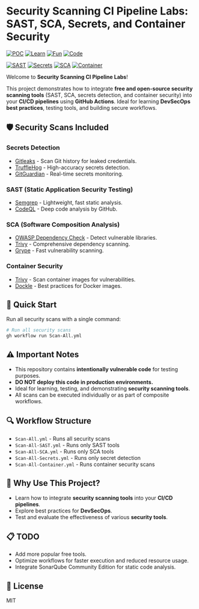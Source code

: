 # Security Scanning CI Pipeline Labs: SAST, SCA, Secrets, and Container Security


[![POC](https://img.shields.io/badge/POC-Success-success)](https://github.com/sanhphanvan96/seclabs-sast-sca-secrets-ci/actions)
[![Learn](https://img.shields.io/badge/Learn-Success-success)](https://github.com/sanhphanvan96/seclabs-sast-sca-secrets-ci/actions)
[![Fun](https://img.shields.io/badge/Fun-100%25-brightgreen)](https://github.com/sanhphanvan96/seclabs-sast-sca-secrets-ci/actions)
[![Code](https://img.shields.io/badge/Code-Quality-blue)](https://github.com/sanhphanvan96/seclabs-sast-sca-secrets-ci/actions)

[![SAST](https://img.shields.io/badge/SAST-YES-red)](https://github.com/sanhphanvan96/seclabs-sast-sca-secrets-ci/actions/workflows/Scan-All-SAST.yml)
[![Secrets](https://img.shields.io/badge/Secrets-YES-yellow)](https://github.com/sanhphanvan96/seclabs-sast-sca-secrets-ci/actions/workflows/Scan-All-Secrets.yml)
[![SCA](https://img.shields.io/badge/SCA-YES-red)](https://github.com/sanhphanvan96/seclabs-sast-sca-secrets-ci/actions/workflows/Scan-All-SCA.yml)
[![Container](https://img.shields.io/badge/Container-YES-orange)](https://github.com/sanhphanvan96/seclabs-sast-sca-secrets-ci/actions/workflows/Scan-All-Container.yml)

Welcome to **Security Scanning CI Pipeline Labs**!


This project demonstrates how to integrate **free and open-source security scanning tools** (SAST, SCA, secrets detection, and container security) into your **CI/CD pipelines** using **GitHub Actions**. Ideal for learning **DevSecOps best practices**, testing tools, and building secure workflows.

## 🛡️ Security Scans Included

### Secrets Detection
- [Gitleaks](https://github.com/gitleaks/gitleaks) - Scan Git history for leaked credentials.
- [TruffleHog](https://github.com/trufflesecurity/trufflehog) - High-accuracy secrets detection.
- [GitGuardian](https://github.com/GitGuardian) - Real-time secrets monitoring.

### SAST (Static Application Security Testing)
- [Semgrep](https://github.com/semgrep/semgrep) - Lightweight, fast static analysis.
- [CodeQL](https://codeql.github.com/) - Deep code analysis by GitHub.

### SCA (Software Composition Analysis)
- [OWASP Dependency Check](https://github.com/dependency-check/DependencyCheck) - Detect vulnerable libraries.
- [Trivy](https://github.com/aquasecurity/trivy) - Comprehensive dependency scanning.
- [Grype](https://github.com/anchore/grype) - Fast vulnerability scanning.

### Container Security
- [Trivy](https://github.com/aquasecurity/trivy) - Scan container images for vulnerabilities.
- [Dockle](https://github.com/goodwithtech/dockle) - Best practices for Docker images.

## 🚀 Quick Start

Run all security scans with a single command:

```bash
# Run all security scans
gh workflow run Scan-All.yml
```

## ⚠️ Important Notes

- This repository contains **intentionally vulnerable code** for testing purposes.
- **DO NOT deploy this code in production environments.**
- Ideal for learning, testing, and demonstrating **security scanning tools**.
- All scans can be executed individually or as part of composite workflows.

## 🔍 Workflow Structure

- `Scan-All.yml` - Runs all security scans
- `Scan-All-SAST.yml` - Runs only SAST tools
- `Scan-All-SCA.yml` - Runs only SCA tools
- `Scan-All-Secrets.yml` - Runs only secret detection
- `Scan-All-Container.yml` - Runs container security scans

## 🌟 Why Use This Project?

- Learn how to integrate **security scanning tools** into your **CI/CD pipelines**.
- Explore best practices for **DevSecOps**.
- Test and evaluate the effectiveness of various **security tools**.

## 📋 TODO
- Add more popular free tools.
- Optimize workflows for faster execution and reduced resource usage.
- Integrate SonarQube Community Edition for static code analysis.

## 📝 License

MIT

